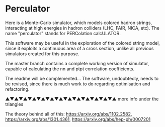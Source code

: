 # Perculator

Here is a Monte-Carlo simulator, which models colored hadron strings, interacting at high energies in hadron colliders (LHC, FAIR, NICA, etc). The name "perculator" stands for PERColation calcULATOR.

This software may be useful in the exploration of the colored string model, since it exploits a continuous area of a cross section, unlike all previous simulators created for this purpose.

The master branch contains a complete working version of simulator, capable of calculating the nn and ptpt correlation coefficients. 

The readme will be complemented... The software, undoubtedly, needs to be revised, since there is much work to do regarding optimisation and refactoring.

▲▼▲▼▲▼▲▼▲▼▲▼▲▼▲▼▲▼▲▼▲▼▲▼▲ more info under the triangles

The theory behind all of this: https://arxiv.org/abs/1102.2582, https://arxiv.org/abs/1301.4361, https://arxiv.org/abs/hep-ph/0007201
